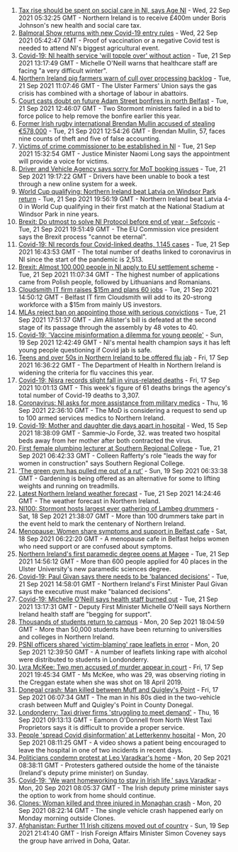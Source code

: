 1. [Tax rise should be spent on social care in NI, says Age NI](https://www.bbc.co.uk/news/uk-northern-ireland-58642655?at_medium=RSS&at_campaign=KARANGA) - Wed, 22 Sep 2021 05:32:25 GMT - Northern Ireland is to receive £400m under Boris Johnson's new health and social care tax.
2. [Balmoral Show returns with new Covid-19 entry rules](https://www.bbc.co.uk/news/uk-northern-ireland-58640007?at_medium=RSS&at_campaign=KARANGA) - Wed, 22 Sep 2021 05:42:47 GMT - Proof of vaccination or a negative Covid test is needed to attend NI's biggest agricultural event.
3. [Covid-19: NI health service 'will topple over' without action](https://www.bbc.co.uk/news/uk-northern-ireland-58636057?at_medium=RSS&at_campaign=KARANGA) - Tue, 21 Sep 2021 13:17:49 GMT - Michelle O'Neill warns that healthcare staff are facing "a very difficult winter".
4. [Northern Ireland pig farmers warn of cull over processing backlog](https://www.bbc.co.uk/news/uk-northern-ireland-58637030?at_medium=RSS&at_campaign=KARANGA) - Tue, 21 Sep 2021 11:07:46 GMT - The Ulster Farmers' Union says the gas crisis has combined with a shortage of labour in abattoirs.
5. [Court casts doubt on future Adam Street bonfires in north Belfast](https://www.bbc.co.uk/news/uk-northern-ireland-58635787?at_medium=RSS&at_campaign=KARANGA) - Tue, 21 Sep 2021 12:46:07 GMT - Two Stormont ministers failed in a bid to force police to help remove the bonfire earlier this year.
6. [Former Irish rugby international Brendan Mullin accused of stealing €578,000](https://www.bbc.co.uk/news/world-europe-58637038?at_medium=RSS&at_campaign=KARANGA) - Tue, 21 Sep 2021 12:54:26 GMT - Brendan Mullin, 57, faces nine counts of theft and five of false accounting.
7. [Victims of crime commissioner to be established in NI](https://www.bbc.co.uk/news/uk-northern-ireland-58642464?at_medium=RSS&at_campaign=KARANGA) - Tue, 21 Sep 2021 15:32:54 GMT - Justice Minister Naomi Long says the appointment will provide a voice for victims.
8. [Driver and Vehicle Agency says sorry for MoT booking issues](https://www.bbc.co.uk/news/uk-northern-ireland-58644101?at_medium=RSS&at_campaign=KARANGA) - Tue, 21 Sep 2021 19:17:22 GMT - Drivers have been unable to book a test through a new online system for a week.
9. [World Cup qualifying: Northern Ireland beat Latvia on Windsor Park return](https://www.bbc.co.uk/sport/football/58570691?at_medium=RSS&at_campaign=KARANGA) - Tue, 21 Sep 2021 19:56:19 GMT - Northern Ireland beat Latvia 4-0 in World Cup qualifying in their first match at the National Stadium at Windsor Park in nine years.
10. [Brexit: Do utmost to solve NI Protocol before end of year - Sefcovic](https://www.bbc.co.uk/news/uk-northern-ireland-58644104?at_medium=RSS&at_campaign=KARANGA) - Tue, 21 Sep 2021 19:51:49 GMT - The EU Commission vice president says the Brexit process "cannot be eternal".
11. [Covid-19: NI records four Covid-linked deaths, 1,145 cases](https://www.bbc.co.uk/news/uk-northern-ireland-58637039?at_medium=RSS&at_campaign=KARANGA) - Tue, 21 Sep 2021 16:43:53 GMT - The total number of deaths linked to coronavirus in NI since the start of the pandemic is 2,513.
12. [Brexit: Almost 100,000 people in NI apply to EU settlement scheme](https://www.bbc.co.uk/news/uk-northern-ireland-58637035?at_medium=RSS&at_campaign=KARANGA) - Tue, 21 Sep 2021 11:07:34 GMT - The highest number of applications came from Polish people, followed by Lithuanians and Romanians.
13. [Cloudsmith IT firm raises $15m and plans 60 jobs](https://www.bbc.co.uk/news/uk-northern-ireland-58642574?at_medium=RSS&at_campaign=KARANGA) - Tue, 21 Sep 2021 14:50:12 GMT - Belfast IT firm Cloudsmith will add to its 20-strong workforce with a $15m from mainly US investors.
14. [MLAs reject ban on appointing those with serious convictions](https://www.bbc.co.uk/news/uk-northern-ireland-58635781?at_medium=RSS&at_campaign=KARANGA) - Tue, 21 Sep 2021 17:51:37 GMT - Jim Allister's bill is defeated at the second stage of its passage through the assembly by 48 votes to 40.
15. [Covid-19: 'Vaccine misinformation a dilemma for young people'](https://www.bbc.co.uk/news/uk-northern-ireland-58616080?at_medium=RSS&at_campaign=KARANGA) - Sun, 19 Sep 2021 12:42:49 GMT - NI's mental health champion says it has left young people questioning if Covid jab is safe.
16. [Teens and over 50s in Northern Ireland to be offered flu jab](https://www.bbc.co.uk/news/uk-northern-ireland-58602611?at_medium=RSS&at_campaign=KARANGA) - Fri, 17 Sep 2021 16:36:22 GMT - The Department of Health in Northern Ireland is widening the criteria for flu vaccines this year.
17. [Covid-19: Nisra records slight fall in virus-related deaths](https://www.bbc.co.uk/news/uk-northern-ireland-58596552?at_medium=RSS&at_campaign=KARANGA) - Fri, 17 Sep 2021 10:01:13 GMT - This week's figure of 61 deaths brings the agency's total number of Covid-19 deaths to 3,307.
18. [Coronavirus: NI asks for more assistance from military medics](https://www.bbc.co.uk/news/uk-northern-ireland-58587860?at_medium=RSS&at_campaign=KARANGA) - Thu, 16 Sep 2021 22:36:10 GMT - The MoD is considering a request to send up to 100 armed services medics to Northern Ireland.
19. [Covid-19: Mother and daughter die days apart in hospital](https://www.bbc.co.uk/news/uk-northern-ireland-58575722?at_medium=RSS&at_campaign=KARANGA) - Wed, 15 Sep 2021 18:38:09 GMT - Sammie-Jo Forde, 32. was treated two hospital beds away from her mother after both contracted the virus.
20. [First female plumbing lecturer at Southern Regional College](https://www.bbc.co.uk/news/uk-northern-ireland-58625487?at_medium=RSS&at_campaign=KARANGA) - Tue, 21 Sep 2021 06:42:33 GMT - Colleen Rafferty's role "leads the way for women in construction" says Southern Regional College.
21. [‘The green gym has pulled me out of a rut’](https://www.bbc.co.uk/news/uk-northern-ireland-58436618?at_medium=RSS&at_campaign=KARANGA) - Sun, 19 Sep 2021 06:33:38 GMT - Gardening is being offered as an alternative for some to lifting weights and running on treadmills.
22. [Latest Northern Ireland weather forecast](https://www.bbc.co.uk/news/uk-northern-ireland-26018439?at_medium=RSS&at_campaign=KARANGA) - Tue, 21 Sep 2021 14:24:46 GMT - The weather forecast in Northern Ireland.
23. [NI100: Stormont hosts largest ever gathering of Lambeg drummers](https://www.bbc.co.uk/news/uk-northern-ireland-58612163?at_medium=RSS&at_campaign=KARANGA) - Sat, 18 Sep 2021 21:38:07 GMT - More than 100 drummers take part in the event held to mark the centenary of Northern Ireland.
24. [Menopause: Women share symptoms and support in Belfast cafe](https://www.bbc.co.uk/news/uk-northern-ireland-58596628?at_medium=RSS&at_campaign=KARANGA) - Sat, 18 Sep 2021 06:22:20 GMT - A menopause cafe in Belfast helps women who need support or are confused about symptoms.
25. [Northern Ireland's first paramedic degree opens at Magee](https://www.bbc.co.uk/news/uk-northern-ireland-58643227?at_medium=RSS&at_campaign=KARANGA) - Tue, 21 Sep 2021 14:56:12 GMT - More than 600 people applied for 40 places in the Ulster University's new paramedic sciences degree.
26. [Covid-19: Paul Givan says there needs to be 'balanced decisions'](https://www.bbc.co.uk/news/uk-northern-ireland-58643229?at_medium=RSS&at_campaign=KARANGA) - Tue, 21 Sep 2021 14:58:01 GMT - Northern Ireland's First Minister Paul Givan says the executive must make "balanced decisions".
27. [Covid-19: Michelle O'Neill says health staff burned out](https://www.bbc.co.uk/news/uk-northern-ireland-58641681?at_medium=RSS&at_campaign=KARANGA) - Tue, 21 Sep 2021 13:17:31 GMT - Deputy First Minister Michelle O'Neill says Northern Ireland health staff are "begging for support".
28. [Thousands of students return to campus](https://www.bbc.co.uk/news/uk-northern-ireland-58632701?at_medium=RSS&at_campaign=KARANGA) - Mon, 20 Sep 2021 18:04:59 GMT - More than 50,000 students have been returning to universities and colleges in Northern Ireland.
29. [PSNI officers shared 'victim-blaming' rape leaflets in error](https://www.bbc.co.uk/news/uk-northern-ireland-foyle-west-58621849?at_medium=RSS&at_campaign=KARANGA) - Mon, 20 Sep 2021 12:39:50 GMT - A number of leaflets linking rape with alcohol were distributed to students in Londonderry.
30. [Lyra McKee: Two men accused of murder appear in court](https://www.bbc.co.uk/news/uk-northern-ireland-foyle-west-58593564?at_medium=RSS&at_campaign=KARANGA) - Fri, 17 Sep 2021 19:45:34 GMT - Ms McKee, who was 29, was observing rioting in the Creggan estate when she was shot on 18 April 2019.
31. [Donegal crash: Man killed between Muff and Quigley's Point](https://www.bbc.co.uk/news/world-europe-58593563?at_medium=RSS&at_campaign=KARANGA) - Fri, 17 Sep 2021 06:07:34 GMT - The man in his 80s died in the two-vehicle crash between Muff and Quigley's Point in County Donegal.
32. [Londonderry: Taxi driver firms 'struggling to meet demand'](https://www.bbc.co.uk/news/uk-northern-ireland-foyle-west-58581113?at_medium=RSS&at_campaign=KARANGA) - Thu, 16 Sep 2021 09:13:13 GMT - Eamonn O'Donnell from North West Taxi Proprietors says it is difficult to provide a proper service.
33. [People 'spread Covid disinformation' at Letterkenny hospital](https://www.bbc.co.uk/news/world-europe-58622554?at_medium=RSS&at_campaign=KARANGA) - Mon, 20 Sep 2021 08:11:25 GMT - A video shows a patient being encouraged to leave the hospital in one of two incidents in recent days.
34. [Politicians condemn protest at Leo Varadkar's home](https://www.bbc.co.uk/news/world-europe-58623079?at_medium=RSS&at_campaign=KARANGA) - Mon, 20 Sep 2021 08:38:11 GMT - Protesters gathered outside the home of the tánaiste (Ireland's deputy prime minister) on Sunday.
35. [Covid-19: 'We want homeworking to stay in Irish life,' says Varadkar](https://www.bbc.co.uk/news/world-europe-58616086?at_medium=RSS&at_campaign=KARANGA) - Mon, 20 Sep 2021 08:05:37 GMT - The Irish deputy prime minister says the option to work from home should continue.
36. [Clones: Woman killed and three injured in Monaghan crash](https://www.bbc.co.uk/news/world-europe-58623078?at_medium=RSS&at_campaign=KARANGA) - Mon, 20 Sep 2021 08:22:14 GMT - The single vehicle crash happened early on Monday morning outside Clones.
37. [Afghanistan: Further 11 Irish citizens moved out of country](https://www.bbc.co.uk/news/world-europe-58619972?at_medium=RSS&at_campaign=KARANGA) - Sun, 19 Sep 2021 21:41:40 GMT - Irish Foreign Affairs Minister Simon Coveney says the group have arrived in Doha, Qatar.
